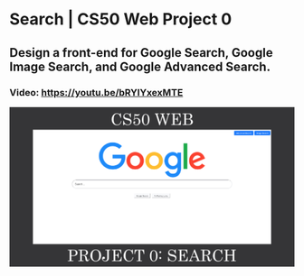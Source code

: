# Search | CS50 Web Project 0
## Design a front-end for Google Search, Google Image Search, and Google Advanced Search.
### Video: https://youtu.be/bRYlYxexMTE
![Google](https://github.com/malulo1000/Desarrollo-Web/blob/9a9f0850cb39f41763be7bab9f9901c76fbdcd7a/Google%20Search/image0.jpg)
